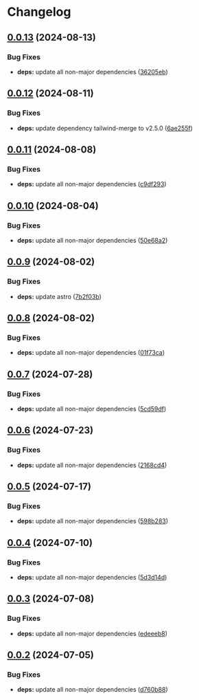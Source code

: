 # Changelog

## [0.0.13](https://github.com/ShoGinn/k2aerospace.org/compare/v0.0.12...v0.0.13) (2024-08-13)


### Bug Fixes

* **deps:** update all non-major dependencies ([36205eb](https://github.com/ShoGinn/k2aerospace.org/commit/36205eb24f6c5906b188b523a8c99f426c1abd72))

## [0.0.12](https://github.com/ShoGinn/k2aerospace.org/compare/v0.0.11...v0.0.12) (2024-08-11)


### Bug Fixes

* **deps:** update dependency tailwind-merge to v2.5.0 ([6ae255f](https://github.com/ShoGinn/k2aerospace.org/commit/6ae255f98010a8e4f59d900f47913ea53fb50ab4))

## [0.0.11](https://github.com/ShoGinn/k2aerospace.org/compare/v0.0.10...v0.0.11) (2024-08-08)


### Bug Fixes

* **deps:** update all non-major dependencies ([c9df293](https://github.com/ShoGinn/k2aerospace.org/commit/c9df29369cc6679fead96eaa80b8bfd2941ce192))

## [0.0.10](https://github.com/ShoGinn/k2aerospace.org/compare/v0.0.9...v0.0.10) (2024-08-04)


### Bug Fixes

* **deps:** update all non-major dependencies ([50e68a2](https://github.com/ShoGinn/k2aerospace.org/commit/50e68a218941b44184cd42b6cb401631537d17ed))

## [0.0.9](https://github.com/ShoGinn/k2aerospace.org/compare/v0.0.8...v0.0.9) (2024-08-02)


### Bug Fixes

* **deps:** update astro ([7b2f03b](https://github.com/ShoGinn/k2aerospace.org/commit/7b2f03bf00c17d0af71f9ef8845d4aa359744e0e))

## [0.0.8](https://github.com/ShoGinn/k2aerospace.org/compare/v0.0.7...v0.0.8) (2024-08-02)

### Bug Fixes

- **deps:** update all non-major dependencies ([01f73ca](https://github.com/ShoGinn/k2aerospace.org/commit/01f73cae9819f677862ac583ba99bd7e5dece4da))

## [0.0.7](https://github.com/ShoGinn/k2aerospace.org/compare/v0.0.6...v0.0.7) (2024-07-28)

### Bug Fixes

- **deps:** update all non-major dependencies ([5cd59df](https://github.com/ShoGinn/k2aerospace.org/commit/5cd59dfd9c0a2c98fa2c79002be8b25c808aa79f))

## [0.0.6](https://github.com/ShoGinn/k2aerospace.org/compare/v0.0.5...v0.0.6) (2024-07-23)

### Bug Fixes

- **deps:** update all non-major dependencies ([2168cd4](https://github.com/ShoGinn/k2aerospace.org/commit/2168cd40457b7bb593fb4760a7c001833ae308fd))

## [0.0.5](https://github.com/ShoGinn/k2aerospace.org/compare/v0.0.4...v0.0.5) (2024-07-17)

### Bug Fixes

- **deps:** update all non-major dependencies ([598b283](https://github.com/ShoGinn/k2aerospace.org/commit/598b2834ace0f54466f61a42f8ebce34592754a9))

## [0.0.4](https://github.com/ShoGinn/k2aerospace.org/compare/v0.0.3...v0.0.4) (2024-07-10)

### Bug Fixes

- **deps:** update all non-major dependencies ([5d3d14d](https://github.com/ShoGinn/k2aerospace.org/commit/5d3d14d9dd068f16e45195ad14ee53671dd4b5ad))

## [0.0.3](https://github.com/ShoGinn/k2aerospace.org/compare/v0.0.2...v0.0.3) (2024-07-08)

### Bug Fixes

- **deps:** update all non-major dependencies ([edeeeb8](https://github.com/ShoGinn/k2aerospace.org/commit/edeeeb8188bc286f3875df76e51bac7da69b48fd))

## [0.0.2](https://github.com/ShoGinn/k2aerospace.org/compare/v0.0.1...v0.0.2) (2024-07-05)

### Bug Fixes

- **deps:** update all non-major dependencies ([d760b88](https://github.com/ShoGinn/k2aerospace.org/commit/d760b88bc1af31ce8cbaa3fe28fd870791a03af5))
